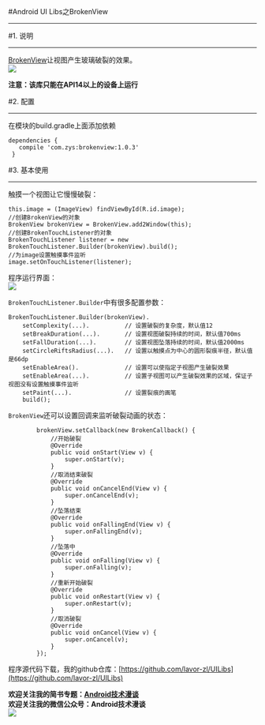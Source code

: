#Android UI Libs之BrokenView    
***  
#1. 说明  
***  
[BrokenView](https://github.com/zhanyongsheng/BrokenView)让视图产生玻璃破裂的效果。  
![](http://i.imgur.com/qJ4nzXv.gif)  

**注意：该库只能在API14以上的设备上运行**  

#2. 配置  
***  
在模块的build.gradle上面添加依赖  
```  
dependencies {
   compile 'com.zys:brokenview:1.0.3'
 }  
```  

#3. 基本使用  
***  
触摸一个视图让它慢慢破裂：  
```  
this.image = (ImageView) findViewById(R.id.image);
//创建BrokenView的对象
BrokenView brokenView = BrokenView.add2Window(this);
//创建BrokenTouchListener的对象
BrokenTouchListener listener = new BrokenTouchListener.Builder(brokenView).build();
//为image设置触摸事件监听
image.setOnTouchListener(listener);        
```  
程序运行界面：  
![](http://i.imgur.com/TGvOArU.gif)  

`BrokenTouchListener.Builder`中有很多配置参数：  
```
BrokenTouchListener.Builder(brokenView).
    setComplexity(...).          // 设置破裂的复杂度，默认值12
    setBreakDuration(...).       // 设置视图破裂持续的时间，默认值700ms
    setFallDuration(...).        // 设置视图坠落持续的时间，默认值2000ms
    setCircleRiftsRadius(...).   // 设置以触摸点为中心的圆形裂痕半径，默认值是66dp
    setEnableArea().             // 设置可以使指定子视图产生破裂效果
    setEnableArea(...).          // 设置子视图可以产生破裂效果的区域，保证子视图没有设置触摸事件监听
    setPaint(...).               // 设置裂痕的画笔
    build();                  
```  

`BrokenView`还可以设置回调来监听破裂动画的状态：  
```
        brokenView.setCallback(new BrokenCallback() {
            //开始破裂
            @Override
            public void onStart(View v) {
                super.onStart(v);
            }
            //取消结束破裂
            @Override
            public void onCancelEnd(View v) {
                super.onCancelEnd(v);
            }
            //坠落结束
            @Override
            public void onFallingEnd(View v) {
                super.onFallingEnd(v);
            }
            //坠落中
            @Override
            public void onFalling(View v) {
                super.onFalling(v);
            }
            //重新开始破裂
            @Override
            public void onRestart(View v) {
                super.onRestart(v);
            }
            //取消破裂
            @Override
            public void onCancel(View v) {
                super.onCancel(v);
            }
        });
```

程序源代码下载，我的github仓库：[https://github.com/lavor-zl/UILibs](https://github.com/lavor-zl/UILibs) 


**欢迎关注我的简书专题：[Android技术漫谈](http://www.jianshu.com/collection/4833a48d1cb2)**   
**欢迎关注我的微信公众号：Android技术漫谈**  
![](http://i.imgur.com/u75x3BP.jpg)